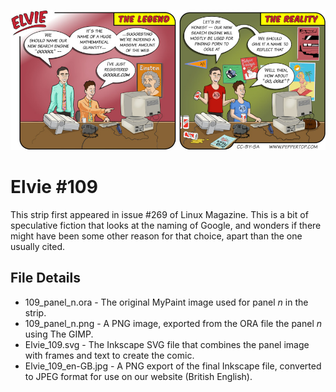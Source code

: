 ![Elvie comic strip #109](Elvie_109_en-GB.jpg)

Elvie #109
==========
This strip first appeared in issue #269 of Linux Magazine. This is a bit of speculative fiction that looks at the naming of Google,
and wonders if there might have been some other reason for that choice, apart than the one usually cited.

File Details
------------
* 109_panel_n.ora         - The original MyPaint image used for panel _n_ in the strip.
* 109_panel_n.png         - A PNG image, exported from the ORA file the panel _n_ using The GIMP.
* Elvie_109.svg           - The Inkscape SVG file that combines the panel image with frames and text to create the comic.
* Elvie_109_en-GB.jpg     - A PNG export of the final Inkscape file, converted to JPEG format for use on our website (British English).

